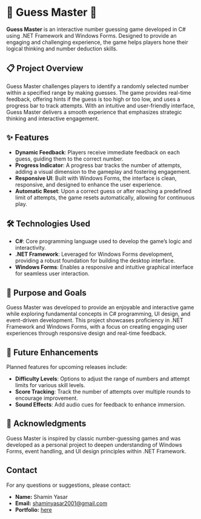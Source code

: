 # 🎉 Guess Master 🎉

**Guess Master** is an interactive number guessing game developed in C# using .NET Framework and Windows Forms. Designed to provide an engaging and challenging experience, the game helps players hone their logical thinking and number deduction skills.

## 📋 Project Overview

Guess Master challenges players to identify a randomly selected number within a specified range by making guesses. The game provides real-time feedback, offering hints if the guess is too high or too low, and uses a progress bar to track attempts. With an intuitive and user-friendly interface, Guess Master delivers a smooth experience that emphasizes strategic thinking and interactive engagement.

## ✨ Features

- **Dynamic Feedback**: Players receive immediate feedback on each guess, guiding them to the correct number.
- **Progress Indicator**: A progress bar tracks the number of attempts, adding a visual dimension to the gameplay and fostering engagement.
- **Responsive UI**: Built with Windows Forms, the interface is clean, responsive, and designed to enhance the user experience.
- **Automatic Reset**: Upon a correct guess or after reaching a predefined limit of attempts, the game resets automatically, allowing for continuous play.

## 🛠️ Technologies Used

- **C#**: Core programming language used to develop the game’s logic and interactivity.
- **.NET Framework**: Leveraged for Windows Forms development, providing a robust foundation for building the desktop interface.
- **Windows Forms**: Enables a responsive and intuitive graphical interface for seamless user interaction.

## 🎯 Purpose and Goals

Guess Master was developed to provide an enjoyable and interactive game while exploring fundamental concepts in C# programming, UI design, and event-driven development. This project showcases proficiency in .NET Framework and Windows Forms, with a focus on creating engaging user experiences through responsive design and real-time feedback.

## 🚀 Future Enhancements

Planned features for upcoming releases include:
- **Difficulty Levels**: Options to adjust the range of numbers and attempt limits for various skill levels.
- **Score Tracking**: Track the number of attempts over multiple rounds to encourage improvement.
- **Sound Effects**: Add audio cues for feedback to enhance immersion.

## 🙏 Acknowledgments

Guess Master is inspired by classic number-guessing games and was developed as a personal project to deepen understanding of Windows Forms, event handling, and UI design principles within .NET Framework.

## Contact

For any questions or suggestions, please contact:

- **Name:** Shamin Yasar
- **Email:** shaminyasar2001@gmail.com
- **Portfolio:** [here](https://shamin-portfolio.netlify.app/)
